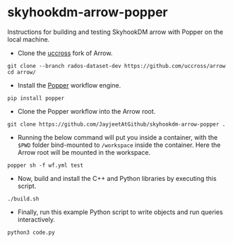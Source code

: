 # skyhookdm-arrow-popper


Instructions for building and testing SkyhookDM arrow with Popper on the local machine.

* Clone the [uccross](https://github.com/uccross) fork of Arrow.
```
git clone --branch rados-dataset-dev https://github.com/uccross/arrow
cd arrow/
```

* Install the [Popper](https://getpopper.io) workflow engine.
```
pip install popper
```

* Clone the Popper workflow into the Arrow root.
```
git clone https://github.com/JayjeetAtGithub/skyhookdm-arrow-popper .
```

* Running the below command will put you inside a container, with the `$PWD` folder bind-mounted to `/workspace` inside the container.
Here the Arrow root will be mounted in the workspace.
```
popper sh -f wf.yml test
```

* Now, build and install the C++ and Python libraries by executing this script.
```
./build.sh
```

* Finally, run this example Python script to write objects and run queries interactively.
```
python3 code.py
```
